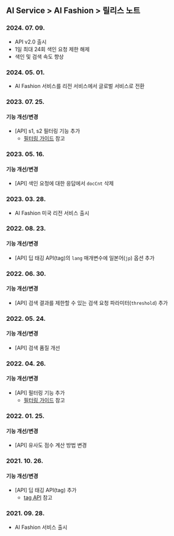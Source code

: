 ## AI Service > AI Fashion > 릴리스 노트

### 2024. 07. 09.
* API v2.0 출시
* 1일 최대 24회 색인 요청 제한 해제
* 색인 및 검색 속도 향상

### 2024. 05. 01.
* AI Fashion 서비스를 리전 서비스에서 글로벌 서비스로 전환

### 2023. 07. 25.
#### 기능 개선/변경
* [API] s1, s2 필터링 기능 추가
	* [필터링 가이드](./service-api-guide/#filtering-guide) 참고

### 2023. 05. 16.
#### 기능 개선/변경
* [API] 색인 요청에 대한 응답에서 `docCnt` 삭제

### 2023. 03. 28.
* AI Fashion 미국 리전 서비스 출시

### 2022. 08. 23.
#### 기능 개선/변경
* [API] 딥 태깅 API(tag)의 `lang` 매개변수에 일본어(`jp`) 옵션 추가

### 2022. 06. 30.
#### 기능 개선/변경
* [API] 검색 결과를 제한할 수 있는 검색 요청 파라미터(`threshold`) 추가

### 2022. 05. 24.
#### 기능 개선/변경
* [API] 검색 품질 개선

### 2022. 04. 26.
#### 기능 개선/변경
* [API] 필터링 기능 추가
	* [필터링 가이드](./service-api-guide/#filtering-guide) 참고

### 2022. 01. 25.
#### 기능 개선/변경
* [API] 유사도 점수 계산 방법 변경

### 2021. 10. 26.
#### 기능 개선/변경
* [API] 딥 태깅 API(tag) 추가
	* [tag API](./service-api-guide/#tag-api) 참고

### 2021. 09. 28.
* AI Fashion 서비스 출시
